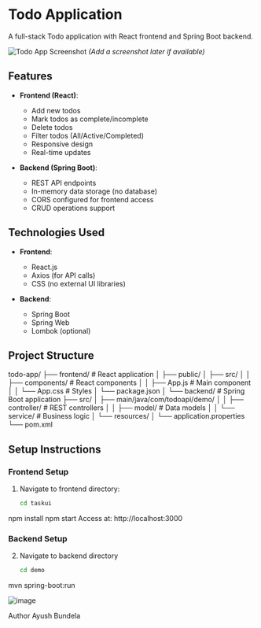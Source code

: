 # Todo Application

A full-stack Todo application with React frontend and Spring Boot backend.

![Todo App Screenshot](./screenshot.png) *(Add a screenshot later if available)*

## Features

- **Frontend (React)**:
  - Add new todos
  - Mark todos as complete/incomplete
  - Delete todos
  - Filter todos (All/Active/Completed)
  - Responsive design
  - Real-time updates

- **Backend (Spring Boot)**:
  - REST API endpoints
  - In-memory data storage (no database)
  - CORS configured for frontend access
  - CRUD operations support

## Technologies Used

- **Frontend**:
  - React.js
  - Axios (for API calls)
  - CSS (no external UI libraries)

- **Backend**:
  - Spring Boot
  - Spring Web
  - Lombok (optional)

## Project Structure
todo-app/
├── frontend/ # React application
│ ├── public/
│ ├── src/
│ │ ├── components/ # React components
│ │ ├── App.js # Main component
│ │ └── App.css # Styles
│ └── package.json
│
└── backend/ # Spring Boot application
├── src/
│ ├── main/java/com/todoapi/demo/
│ │ ├── controller/ # REST controllers
│ │ ├── model/ # Data models
│ │ └── service/ # Business logic
│ └── resources/
│ └── application.properties
└── pom.xml


## Setup Instructions

### Frontend Setup
1. Navigate to frontend directory:
   ```bash
   cd taskui
npm install
npm start
Access at: http://localhost:3000
### Backend Setup
2. Navigate to backend directory
   ```bash
   cd demo
mvn spring-boot:run

![image](https://github.com/user-attachments/assets/cbbf6418-1024-4345-9177-206499d8144e)

Author
Ayush Bundela


 
